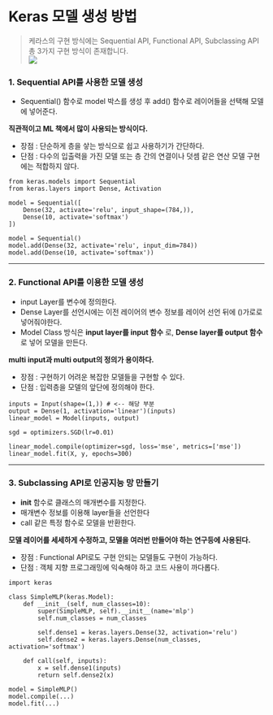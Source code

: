 # Keras 모델 생성 방법
> 케라스의 구현 방식에는 Sequential API, Functional API, Subclassing API 총 3가지 구현 방식이 존재합니다.   
> <img src='https://wikidocs.net/images/page/106897/1_WzwKtnA0LEhiCGdWTTpLaA.png'>

### 1. Sequential API를 사용한 모델 생성

* Sequential() 함수로 model 박스를 생성 후 add() 함수로 레이어들을 선택해 모델에 넣어준다.

__직관적이고 ML 책에서 많이 사용되는 방식이다.__

* 장점 : 단순하게 층을 샇는 방식으로 쉽고 사용하기가 간단하다.
* 단점 : 다수의 입출력을 가진 모델 또는 층 간의 연결이나 덧셈 같은 연산 모델 구현에는 적합하지 않다.

```
from keras.models import Sequential
from keras.layers import Dense, Activation

model = Sequential([
    Dense(32, activate='relu', input_shape=(784,)),
    Dense(10, activate='softmax')
])
```
```
model = Sequential()
model.add(Dense(32, activate='relu', input_dim=784))
model.add(Dense(10, activate='softmax'))
```


***

### 2. Functional API를 이용한 모델 생성
* input Layer를 변수에 정의한다.
* Dense Layer를 선언시에는 이전 레이어의 변수 정보를 레이어 선언 뒤에 ()가로로 넣어줘야한다.
* Model Class 방식은 __input layer를 input 함수__ 로, __Dense layer를 output 함수__ 로 넣어 모델을 만든다.

__multi input과 multi output의 정의가 용이하다.__

* 장점 : 구현하기 어려운 복잡한 모델들을 구현할 수 있다.
* 단점 : 입력층을 모델의 앞단에 정의해야 한다.

```
inputs = Input(shape=(1,)) # <-- 해당 부분
output = Dense(1, activation='linear')(inputs)
linear_model = Model(inputs, output)

sgd = optimizers.SGD(lr=0.01)

linear_model.compile(optimizer=sgd, loss='mse', metrics=['mse'])
linear_model.fit(X, y, epochs=300)
```
***
### 3. Subclassing API로 인공지능 망 만들기
* __init__ 함수로 클래스의 매개변수를 지정한다.
* 매개변수 정보를 이용해 layer들을 선언한다
* call 같은 특정 함수로 모델을 반환한다.

__모델 레이어를 세세하게 수정하고, 모델을 여러번 만들어야 하는 연구등에 사용된다.__

* 장점 : Functional API로도 구현 안되는 모델들도 구현이 가능하다.
* 단점 : 객체 지향 프로그래밍에 익숙해야 하고 코드 사용이 까다롭다.

```
import keras

class SimpleMLP(keras.Model):
    def __init__(self, num_classes=10):
        super(SimpleMLP, self).__init__(name='mlp')
        self.num_classes = num_classes

        self.dense1 = keras.layers.Dense(32, activation='relu')
        self.dense2 = keras.layers.Dense(num_classes, activation='softmax')

    def call(self, inputs):
        x = self.dense1(inputs)
        return self.dense2(x)

model = SimpleMLP()
model.compile(...)
model.fit(...)
```